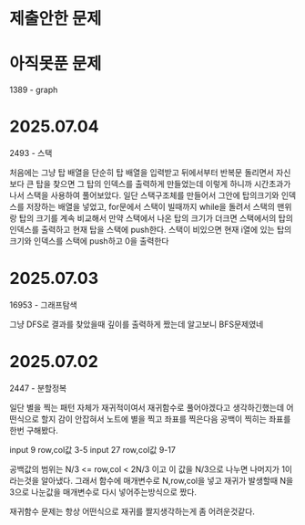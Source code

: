 # 제출안한 문제


# 아직못푼 문제
1389 - graph



# 2025.07.04
2493 - 스택

처음에는 그냥 탑 배열을 단순히 탑 배열을 입력받고 뒤에서부터 반복문 돌리면서 자신보다 큰 탑을 찾으면
그 탑의 인덱스를 출력하게 만들었는데 이렇게 하니까 시간초과가 나서 스택을 사용하여 풀어보았다.
일단 스택구조체를 만들어서 그안에 탑의크기와 인덱스를 저장하는 배열을 넣었고,
for문에서 스택이 빌때까지 while을 돌려서 스택의 맨위랑 탑의 크기를 계속 비교해서 만약 스택에서 나온 탑의 크기가 더크면 스택에서의 탑의 인덱스를 출력하고 현재 탑을 스택에 push한다. 스택이 비있으면 현재 i열에 있는 탑의 크기와 인덱스를 스택에 push하고 0을 출력한다

# 2025.07.03
16953 - 그래프탐색

그냥 DFS로 결과를 찾았을때 깊이를 출력하게 짰는데 알고보니 BFS문제였네

# 2025.07.02
2447 - 분할정복

일단 별을 찍는 패턴 자체가 재귀적이여서 재귀함수로 풀어야겠다고 생각하긴했는데 어떤식으로 할지 감이 안잡혀서
노트에 별을 찍고 좌표를 찍은다음 공백이 찍히는 좌표를 한번 구해봤다.

input 9 row,col값 3-5
input 27 row,col값 9-17

공백값의 범위는 N/3 <= row,col < 2N/3 이고 이 값을 N/3으로 나누면 나머지가 1이라는것을 알아냈다.
그래서 함수에 매개변수로 N,row,col을 넣고 재귀가 발생할때 N을 3으로 나눈값을 매개변수로 다시 넣어주는방식으로 짰다.

재귀함수 문제는 항상 어떤식으로 재귀를 짤지생각하는게 좀 어려운것같다.
